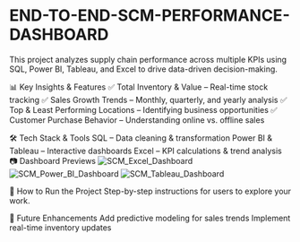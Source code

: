 # END-TO-END-SCM-PERFORMANCE-DASHBOARD
This project analyzes supply chain performance across multiple KPIs using SQL, Power BI, Tableau, and Excel to drive data-driven decision-making.

📊 Key Insights & Features
✅ Total Inventory & Value – Real-time stock tracking
✅ Sales Growth Trends – Monthly, quarterly, and yearly analysis
✅ Top & Least Performing Locations – Identifying business opportunities
✅ Customer Purchase Behavior – Understanding online vs. offline sales

🛠 Tech Stack & Tools
SQL – Data cleaning & transformation
Power BI & Tableau – Interactive dashboards
Excel – KPI calculations & trend analysis
📷 Dashboard Previews
![SCM_Excel_Dashboard](https://github.com/user-attachments/assets/e4a099c4-0cd8-41a9-bacf-82c48a8f3177)
![SCM_Power_BI_Dashboard](https://github.com/user-attachments/assets/d090703a-619e-4112-a02f-119f97648e86)
![SCM_Tableau_Dashboard](https://github.com/user-attachments/assets/b3c71d0b-77ba-43c0-bf4c-6702d582bd62)


🚀 How to Run the Project
Step-by-step instructions for users to explore your work.

🔗 Future Enhancements
Add predictive modeling for sales trends
Implement real-time inventory updates
